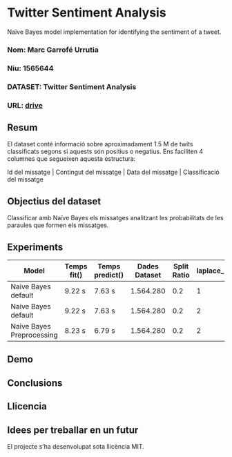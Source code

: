 # Twitter Sentiment Analysis
 Naïve Bayes model implementation for identifying the sentiment of a tweet.
### Nom: Marc Garrofé Urrutia
### Niu: 1565644
### DATASET: Twitter Sentiment Analysis
### URL: [drive](https://drive.google.com/file/d/1Yf33z87GymmCGdkC5Jnxc8oOoOwLSptz/view?usp=sharing)

## Resum
El dataset conté informació sobre aproximadament 1.5 M de twits classificats segons si aquests són positius o negatius.
Ens faciliten 4 columnes que segueixen aquesta estructura:

Id del missatge | Contingut del missatge | Data del missatge | Classificació del missatge

## Objectius del dataset
Classificar amb Naïve Bayes els missatges analitzant les probabilitats de les paraules que formen els missatges.

## Experiments
| Model | Temps fit() | Temps predict() | Dades Dataset | Split Ratio | laplace_l | Accuracy | Precision | Recall |
| -- | -- | -- | -- | -- | -- | -- | -- | -- |
| Naive Bayes default | 9.22 s | 7.63 s | 1.564.280 | 0.2 | 1 | 0.7515 | 0.6017 | 0.8575 |
| Naive Bayes default | 9.22 s | 7.63 s | 1.564.280 | 0.2 | 2 | 0.7501 | 0.5940 | 0.8641 |
| Naive Bayes Preprocessing | 8.23 s | 6.79 s | 1.564.280 | 0.2 | 2 | 0.7583 | 0.6317 | 0.8457 |





## Demo
## Conclusions
## Llicencia
## Idees per treballar en un futur
El projecte s’ha desenvolupat sota llicència MIT.